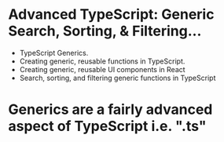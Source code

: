 # Advanced TypeScript: Generic Search, Sorting, & Filtering...

- TypeScript Generics.
- Creating generic, reusable functions in TypeScript.
- Creating generic, reusable UI components in React
- Search, sorting, and filtering generic functions in TypeScript

# Generics are a fairly advanced aspect of TypeScript i.e. ".ts"





